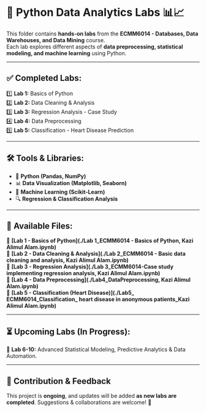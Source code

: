 # 🐍 Python Data Analytics Labs 📊📈  

This folder contains **hands-on labs** from the **ECMM6014 - Databases, Data Warehouses, and Data Mining** course.  
Each lab explores different aspects of **data preprocessing, statistical modeling, and machine learning** using Python.  

---

## ✅ Completed Labs:
1️⃣ **Lab 1:** Basics of Python  
2️⃣ **Lab 2:** Data Cleaning & Analysis  
3️⃣ **Lab 3:** Regression Analysis - Case Study  
4️⃣ **Lab 4:** Data Preprocessing  
5️⃣ **Lab 5:** Classification - Heart Disease Prediction  

---

## 🛠 Tools & Libraries:
- 🐍 **Python (Pandas, NumPy)**
- 📊 **Data Visualization (Matplotlib, Seaborn)**
- 🤖 **Machine Learning (Scikit-Learn)**
- 🔍 **Regression & Classification Analysis**

---

## 📂 Available Files:
📄 **[Lab 1 - Basics of Python](./Lab 1_ECMM6014 - Basics of Python, Kazi Alimul Alam.ipynb)**  
📄 **[Lab 2 - Data Cleaning & Analysis](./Lab 2_ECMM6014 - Basic data cleaning and analysis, Kazi Alimul Alam.ipynb)**  
📄 **[Lab 3 - Regression Analysis](./Lab 3_ECMM6014-Case study implementing regression analysis, Kazi Alimul Alam.ipynb)**  
📄 **[Lab 4 - Data Preprocessing](./Lab4_DataPreprocessing, Kazi Alimul Alam.ipynb)**  
📄 **[Lab 5 - Classification (Heart Disease)](./Lab5_ ECMM6014_Classification_ heart disease in anonymous patients_Kazi Alimul Alam.ipynb)**  

---

## ⏳ Upcoming Labs (In Progress):
🚀 **Lab 6-10:** Advanced Statistical Modeling, Predictive Analytics & Data Automation.  

---

## 📢 Contribution & Feedback
This project is **ongoing**, and updates will be added **as new labs are completed**. Suggestions & collaborations are welcome! 🚀  
